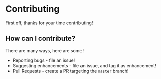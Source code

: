 # Contributing

First off, thanks for your time contributing!

## How can I contribute?

There are many ways, here are some!

* Reporting bugs - file an issue!
* Suggesting enhancements - file an issue, and tag it as enhancement!
* Pull Requests - create a PR targeting the `master` branch!

